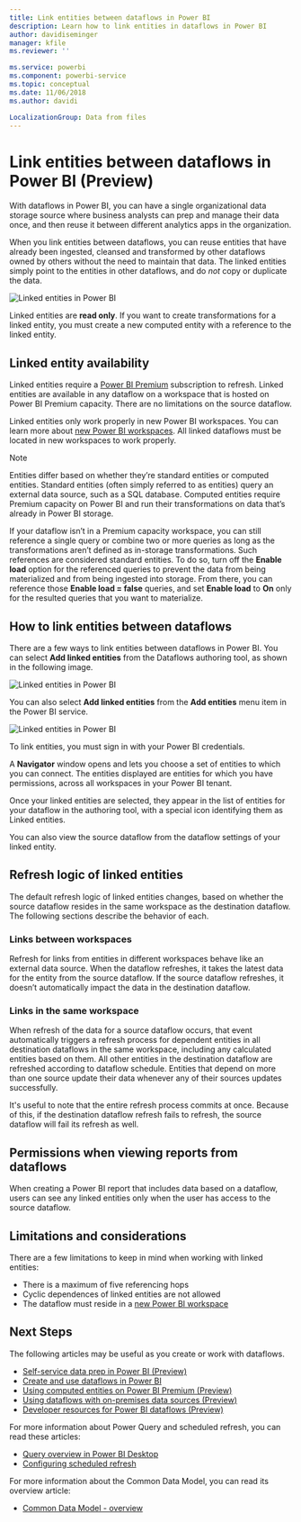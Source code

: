 ```yaml
---
title: Link entities between dataflows in Power BI
description: Learn how to link entities in dataflows in Power BI
author: davidiseminger
manager: kfile
ms.reviewer: ''

ms.service: powerbi
ms.component: powerbi-service
ms.topic: conceptual
ms.date: 11/06/2018
ms.author: davidi

LocalizationGroup: Data from files
---
```

# Link entities between dataflows in Power BI (Preview)

With dataflows in Power BI, you can have a single organizational data storage source where business analysts can prep and manage their data once, and then reuse it between different analytics apps in the organization. 

When you link entities between dataflows, you can reuse entities that have already been ingested, cleansed and transformed by other dataflows owned by others without the need to maintain that data. The linked entities simply point to the entities in other dataflows, and do *not* copy or duplicate the data.

![Linked entities in Power BI](media/service-dataflows-linked-entities/linked-entities_00.png)

Linked entities are **read only**. If you want to create transformations for a linked entity, you must create a new computed entity with a reference to the linked entity.

## Linked entity availability

Linked entities require a [Power BI Premium](service-premium.md) subscription to refresh. Linked entities are available in any dataflow on a workspace that is hosted on Power BI Premium capacity. There are no limitations on the source dataflow.

Linked entities only work properly in new Power BI workspaces. You can learn more about [new Power BI workspaces](service-create-the-new-workspaces.md). All linked dataflows must be located in new workspaces to work properly.

> [!NOTE]
> Entities differ based on whether they’re standard entities or computed entities. Standard entities (often simply referred to as entities) query an external data source, such as a SQL database. Computed entities require Premium capacity on Power BI and run their transformations on data that’s already in Power BI storage. 
>
>If your dataflow isn’t in a Premium capacity workspace, you can still reference a single query or combine two or more queries as long as the transformations aren’t defined as in-storage transformations. Such references are considered standard entities. To do so, turn off the **Enable load** option for the referenced queries to prevent the data from being materialized and from being ingested into storage. From there, you can reference those **Enable load = false** queries, and set **Enable load** to **On** only for the resulted queries that you want to materialize.


## How to link entities between dataflows

There are a few ways to link entities between dataflows in Power BI. You can select **Add linked entities** from the Dataflows authoring tool, as shown in the following image. 

![Linked entities in Power BI](media/service-dataflows-linked-entities/linked-entities_00.png)

You can also select **Add linked entities** from the **Add entities** menu item in the Power BI service.

![Linked entities in Power BI](media/service-dataflows-linked-entities/linked-entities_01.png)

To link entities, you must sign in with your Power BI credentials.

A **Navigator** window opens and lets you choose a set of entities to which you can connect. The entities displayed are entities for which you have permissions, across all workspaces in your Power BI tenant. 

Once your linked entities are selected, they appear in the list of entities for your dataflow in the authoring tool, with a special icon identifying them as Linked entities.

You can also view the source dataflow from the dataflow settings of your linked entity.

## Refresh logic of linked entities
The default refresh logic of linked entities changes, based on whether the source dataflow resides in the same workspace as the destination dataflow. The following sections describe the behavior of each.

### Links between workspaces

Refresh for links from entities in different workspaces behave like an external data source. When the dataflow refreshes, it takes the latest data for the entity from the source dataflow. If the source dataflow refreshes, it doesn’t automatically impact the data in the destination dataflow.

### Links in the same workspace

When refresh of the data for a source dataflow occurs, that event automatically triggers a refresh process for dependent entities in all destination dataflows in the same workspace, including any calculated entities based on them. All other entities in the destination dataflow are refreshed according to dataflow schedule. Entities that depend on more than one source update their data whenever any of their sources updates successfully.

It's useful to note that the entire refresh process commits at once. Because of this, if the destination dataflow refresh fails to refresh, the source dataflow will fail its refresh as well.

## Permissions when viewing reports from dataflows

When creating a Power BI report that includes data based on a dataflow, users can see any linked entities only when the user has access to the source dataflow.

## Limitations and considerations

There are a few limitations to keep in mind when working with linked entities:

* There is a maximum of five referencing hops
* Cyclic dependences of linked entities are not allowed
* The dataflow must reside in a [new Power BI workspace](service-create-the-new-workspaces.md)


## Next Steps

The following articles may be useful as you create or work with dataflows. 

* [Self-service data prep in Power BI (Preview)](service-dataflows-overview.md)
* [Create and use dataflows in Power BI](service-dataflows-create-use.md)
* [Using computed entities on Power BI Premium (Preview)](service-dataflows-computed-entities-premium.md)
* [Using dataflows with on-premises data sources (Preview)](service-dataflows-on-premises-gateways.md)
* [Developer resources for Power BI dataflows (Preview)](service-dataflows-developer-resources.md)

For more information about Power Query and scheduled refresh, you can read these articles:
* [Query overview in Power BI Desktop](desktop-query-overview.md)
* [Configuring scheduled refresh](refresh-scheduled-refresh.md)

For more information about the Common Data Model, you can read its overview article:
* [Common Data Model - overview ](https://docs.microsoft.com/powerapps/common-data-model/overview)

